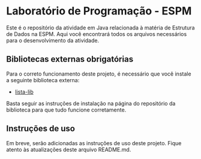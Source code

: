 # Laboratório de Programação - ESPM

Este é o repositório da atividade em Java relacionada à matéria de Estrutura de Dados na ESPM. Aqui você encontrará todos os arquivos necessários para o desenvolvimento da atividade.

## Bibliotecas externas obrigatórias

Para o correto funcionamento deste projeto, é necessário que você instale a seguinte biblioteca externa:

- [lista-lib](https://github.com/anacatarinop/lista-lib)

Basta seguir as instruções de instalação na página do repositório da biblioteca para que tudo funcione corretamente.

## Instruções de uso

Em breve, serão adicionadas as instruções de uso deste projeto. Fique atento às atualizações deste arquivo README.md.
